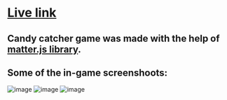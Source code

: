# [Live link](https://candy-catcher-game-brt7w7gzd-ihavethesourcecode.vercel.app/)

## Candy catcher game was made with the help of [matter.js library](https://brm.io/matter-js/).

## Some of the in-game screenshoots: 
![image](https://user-images.githubusercontent.com/58383582/196548456-e1468531-c7ea-427e-a619-ea4b80be65b7.png)
![image](https://user-images.githubusercontent.com/58383582/196548688-fa2f415a-b8b4-4439-98ff-bf83fef0c1fc.png)
![image](https://user-images.githubusercontent.com/58383582/196548716-15d400f2-5ca8-4574-acb0-4f07b6976eec.png)
